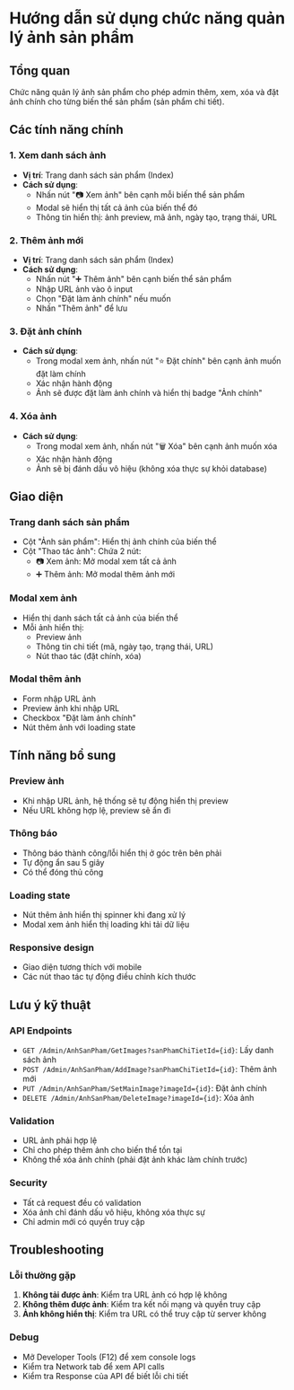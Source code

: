 # Hướng dẫn sử dụng chức năng quản lý ảnh sản phẩm

## Tổng quan
Chức năng quản lý ảnh sản phẩm cho phép admin thêm, xem, xóa và đặt ảnh chính cho từng biến thể sản phẩm (sản phẩm chi tiết).

## Các tính năng chính

### 1. Xem danh sách ảnh
- **Vị trí**: Trang danh sách sản phẩm (Index)
- **Cách sử dụng**: 
  - Nhấn nút "📷 Xem ảnh" bên cạnh mỗi biến thể sản phẩm
  - Modal sẽ hiển thị tất cả ảnh của biến thể đó
  - Thông tin hiển thị: ảnh preview, mã ảnh, ngày tạo, trạng thái, URL

### 2. Thêm ảnh mới
- **Vị trí**: Trang danh sách sản phẩm (Index)
- **Cách sử dụng**:
  - Nhấn nút "➕ Thêm ảnh" bên cạnh biến thể sản phẩm
  - Nhập URL ảnh vào ô input
  - Chọn "Đặt làm ảnh chính" nếu muốn
  - Nhấn "Thêm ảnh" để lưu

### 3. Đặt ảnh chính
- **Cách sử dụng**:
  - Trong modal xem ảnh, nhấn nút "⭐ Đặt chính" bên cạnh ảnh muốn đặt làm chính
  - Xác nhận hành động
  - Ảnh sẽ được đặt làm ảnh chính và hiển thị badge "Ảnh chính"

### 4. Xóa ảnh
- **Cách sử dụng**:
  - Trong modal xem ảnh, nhấn nút "🗑️ Xóa" bên cạnh ảnh muốn xóa
  - Xác nhận hành động
  - Ảnh sẽ bị đánh dấu vô hiệu (không xóa thực sự khỏi database)

## Giao diện

### Trang danh sách sản phẩm
- Cột "Ảnh sản phẩm": Hiển thị ảnh chính của biến thể
- Cột "Thao tác ảnh": Chứa 2 nút:
  - 📷 Xem ảnh: Mở modal xem tất cả ảnh
  - ➕ Thêm ảnh: Mở modal thêm ảnh mới

### Modal xem ảnh
- Hiển thị danh sách tất cả ảnh của biến thể
- Mỗi ảnh hiển thị:
  - Preview ảnh
  - Thông tin chi tiết (mã, ngày tạo, trạng thái, URL)
  - Nút thao tác (đặt chính, xóa)

### Modal thêm ảnh
- Form nhập URL ảnh
- Preview ảnh khi nhập URL
- Checkbox "Đặt làm ảnh chính"
- Nút thêm ảnh với loading state

## Tính năng bổ sung

### Preview ảnh
- Khi nhập URL ảnh, hệ thống sẽ tự động hiển thị preview
- Nếu URL không hợp lệ, preview sẽ ẩn đi

### Thông báo
- Thông báo thành công/lỗi hiển thị ở góc trên bên phải
- Tự động ẩn sau 5 giây
- Có thể đóng thủ công

### Loading state
- Nút thêm ảnh hiển thị spinner khi đang xử lý
- Modal xem ảnh hiển thị loading khi tải dữ liệu

### Responsive design
- Giao diện tương thích với mobile
- Các nút thao tác tự động điều chỉnh kích thước

## Lưu ý kỹ thuật

### API Endpoints
- `GET /Admin/AnhSanPham/GetImages?sanPhamChiTietId={id}`: Lấy danh sách ảnh
- `POST /Admin/AnhSanPham/AddImage?sanPhamChiTietId={id}`: Thêm ảnh mới
- `PUT /Admin/AnhSanPham/SetMainImage?imageId={id}`: Đặt ảnh chính
- `DELETE /Admin/AnhSanPham/DeleteImage?imageId={id}`: Xóa ảnh

### Validation
- URL ảnh phải hợp lệ
- Chỉ cho phép thêm ảnh cho biến thể tồn tại
- Không thể xóa ảnh chính (phải đặt ảnh khác làm chính trước)

### Security
- Tất cả request đều có validation
- Xóa ảnh chỉ đánh dấu vô hiệu, không xóa thực sự
- Chỉ admin mới có quyền truy cập

## Troubleshooting

### Lỗi thường gặp
1. **Không tải được ảnh**: Kiểm tra URL ảnh có hợp lệ không
2. **Không thêm được ảnh**: Kiểm tra kết nối mạng và quyền truy cập
3. **Ảnh không hiển thị**: Kiểm tra URL có thể truy cập từ server không

### Debug
- Mở Developer Tools (F12) để xem console logs
- Kiểm tra Network tab để xem API calls
- Kiểm tra Response của API để biết lỗi chi tiết 